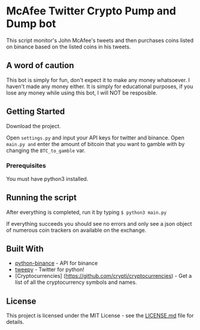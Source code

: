 # McAfee Twitter Crypto Pump and Dump bot

This script monitor's John McAfee's tweets and then purchases coins listed on binance based on the listed coins in his tweets.

## A word of caution

This bot is simply for fun, don't expect it to make any money whatsoever. I haven't made any money either. It is simply for educational purposes, if you lose any money while using this bot, I will NOT be resposible.



## Getting Started

Download the project.

Open ```settings.py``` and input your API keys for twitter and binance.
Open ```main.py and``` enter the amount of bitcoin that you want to gamble with by changing the `BTC_to_gamble` var.

### Prerequisites


You must have python3 installed.


## Running the script

After everything is completed, run it by typing `$ python3 main.py`

If everything succeeds you should see no errors and only see a json object of numerous coin trackers on available on the exchange.

## Built With

* [python-binance](https://github.com/sammchardy/python-binance) - API for binance
* [tweepy](https://github.com/tweepy/tweepy) - Twitter for python!
* [Cryptocurrencies] (https://github.com/crypti/cryptocurrencies) -  Get a list of all the cryptocurrency symbols and names.



## License

This project is licensed under the MIT License - see the [LICENSE.md](LICENSE.md) file for details.

